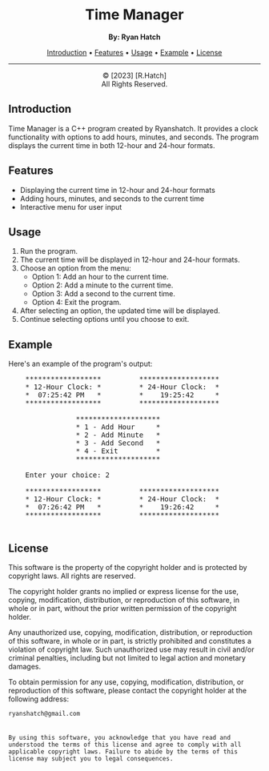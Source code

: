 <!DOCTYPE html>
<html>
<body>
  <h1 align="center">Time Manager</h1>

  <p align="center">
    <strong>By: Ryan Hatch</strong><br>
  </p>

  <p align="center">
    <a href="#introduction">Introduction</a> •
    <a href="#features">Features</a> •
    <a href="#usage">Usage</a> •
    <a href="#example">Example</a> •
    <a href="#license">License</a>
  </p>

  <hr>

  <p align="center">
    &copy; [2023] [R.Hatch]<br>
    All Rights Reserved.
  </p>

  <h2 id="introduction">Introduction</h2>

  <p>
    Time Manager is a C++ program created by Ryanshatch. It provides a clock functionality with options to add hours, minutes, and seconds. The program displays the current time in both 12-hour and 24-hour formats.
  </p>

  <h2 id="features">Features</h2>

  <ul>
    <li>Displaying the current time in 12-hour and 24-hour formats</li>
    <li>Adding hours, minutes, and seconds to the current time</li>
    <li>Interactive menu for user input</li>
  </ul>

  <h2 id="usage">Usage</h2>

  <ol>
    <li>Run the program.</li>
    <li>The current time will be displayed in 12-hour and 24-hour formats.</li>
    <li>Choose an option from the menu:
      <ul>
        <li>Option 1: Add an hour to the current time.</li>
        <li>Option 2: Add a minute to the current time.</li>
        <li>Option 3: Add a second to the current time.</li>
        <li>Option 4: Exit the program.</li>
      </ul>
    </li>
    <li>After selecting an option, the updated time will be displayed.</li>
    <li>Continue selecting options until you choose to exit.</li>
  </ol>

  <h2 id="example">Example</h2>

  <p>
    Here's an example of the program's output:
  </p>

  <pre>
    ******************         *******************
    * 12-Hour Clock: *         * 24-Hour Clock:  *
    *  07:25:42 PM   *         *    19:25:42     *
    ******************         *******************

                ********************
                * 1 - Add Hour     *
                * 2 - Add Minute   *
                * 3 - Add Second   *
                * 4 - Exit         *
                ********************

    Enter your choice: 2

    ******************         *******************
    * 12-Hour Clock: *         * 24-Hour Clock:  *
    *  07:26:42 PM   *         *    19:26:42     *
    ******************         *******************
  </pre>

## License

This software is the property of the copyright holder and is protected by copyright laws. All rights are reserved.

The copyright holder grants no implied or express license for the use, copying, modification, distribution, or reproduction of this software, in whole or in part, without the prior written permission of the copyright holder.

Any unauthorized use, copying, modification, distribution, or reproduction of this software, in whole or in part, is strictly prohibited and constitutes a violation of copyright law. Such unauthorized use may result in civil and/or criminal penalties, including but not limited to legal action and monetary damages.

To obtain permission for any use, copying, modification, distribution, or reproduction of this software, please contact the copyright holder at the following address:

```ryanshatch@gmail.com```
<br>
<br>
<br>
```By using this software, you acknowledge that you have read and understood the terms of this license and agree to comply with all applicable copyright laws. Failure to abide by the terms of this license may subject you to legal consequences.```
